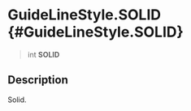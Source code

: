 GuideLineStyle.SOLID {#GuideLineStyle.SOLID}
====================

> int **SOLID**

Description
-----------

Solid.
